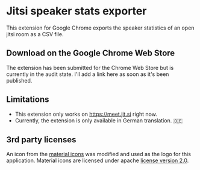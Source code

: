 # Jitsi speaker stats exporter

This extension for Google Chrome exports the speaker statistics of an open jitsi room as a CSV file.

## Download on the Google Chrome Web Store

The extension has been submitted for the Chrome Web Store but is currently in the audit state. I'll add a link here as soon as it's been published.

## Limitations

- This extension only works on https://meet.jit.si right now.
- Currently, the extension is only available in German translation. 🇩🇪

## 3rd party licenses

An icon from the [material icons](https://material.io/resources/icons) was modified and used as the logo for this application. Material icons are licensed under apache [license version 2.0](https://www.apache.org/licenses/LICENSE-2.0.html).
